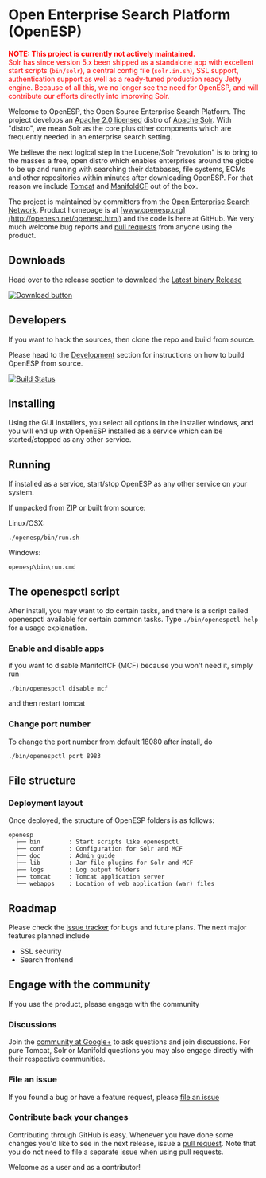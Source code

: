 # Open Enterprise Search Platform (OpenESP)

<font color=red>**NOTE: This project is currently not actively maintained.**  
Solr has since version 5.x been shipped as a standalone app with excellent
start scripts (`bin/solr`), a central config file (`solr.in.sh`), SSL support,
authentication support as well as a ready-tuned production ready Jetty engine. 
Because of all this, we no longer see the need for OpenESP, and will contribute
our efforts directly into improving Solr.</font> 

Welcome to OpenESP, the Open Source Enterprise Search Platform.
The project develops an [Apache 2.0 licensed](http://www.apache.org/licenses/LICENSE-2.0.html) distro of [Apache Solr](http://lucene.apache.org/solr/).
With "distro", we mean Solr as the core plus other components which are
frequently needed in an enterprise search setting.

We believe the next logical step in the Lucene/Solr "revolution" is to
bring to the masses a free, open distro which enables enterprises around
the globe to be up and running with searching their databases, file systems,
ECMs and other repositories within minutes after downloading OpenESP. For that
reason we include [Tomcat](http://tomcat.apache.org/) and [ManifoldCF](http://manifoldcf.apache.org/) out of the box.

The project is maintained by committers from the [Open Enterprise Search Network](http://openesn.net/).
Product homepage is at [www.openesp.org](http://openesn.net/openesp.html) and the code is here at GitHub.
We very much welcome bug reports and [pull requests](https://help.github.com/articles/using-pull-requests) from anyone using the product.

## Downloads
Head over to the release section to download the [Latest binary Release](https://github.com/openesp/openesp/releases/latest)

[![Download button](https://raw.githubusercontent.com/openesp/openesp/master/documentation/download-button.png)](https://github.com/openesp/openesp/releases/latest)

## Developers
If you want to hack the sources, then clone the repo and build from source.

Please head to the [Development](https://github.com/openesp/openesp/wiki/Development) section for instructions
on how to build OpenESP from source.

[![Build Status](https://travis-ci.org/openesp/openesp.svg?branch=master)](https://travis-ci.org/openesp/openesp)

## Installing
Using the GUI installers, you select all options in the installer windows, and you will end up with
OpenESP installed as a service which can be started/stopped as any other service.

## Running
If installed as a service, start/stop OpenESP as any other service on your system.

If unpacked from ZIP or built from source:

Linux/OSX:

    ./openesp/bin/run.sh

Windows:

    openesp\bin\run.cmd

## The openespctl script
After install, you may want to do certain tasks, and there is a script called openespctl available for certain common tasks. Type ```./bin/openespctl help``` for a usage explanation.

### Enable and disable apps
if you want to disable ManifolfCF (MCF) because you won't need it, simply run

    ./bin/openespctl disable mcf
    
and then restart tomcat

### Change port number
To change the port number from default 18080 after install, do

    ./bin/openespctl port 8983

## File structure
### Deployment layout
Once deployed, the structure of OpenESP folders is as follows:
```
openesp
  ├── bin        : Start scripts like openespctl
  ├── conf       : Configuration for Solr and MCF
  ├── doc        : Admin guide
  ├── lib        : Jar file plugins for Solr and MCF
  ├── logs       : Log output folders
  ├── tomcat     : Tomcat application server
  └── webapps    : Location of web application (war) files
```

## Roadmap
Please check the [issue tracker](https://github.com/openesp/openesp/issues) for bugs and future plans.
The next major features planned include

* SSL security
* Search frontend

## Engage with the community
If you use the product, please engage with the community

### Discussions
Join the [community at Google+](https://plus.google.com/communities/103998803341318319412) to ask questions and join discussions. For pure Tomcat, Solr or Manifold questions you may also engage directly with their respective communities.

### File an issue
If you found a bug or have a feature request, please [file an issue](https://github.com/openesp/openesp/issues)

### Contribute back your changes
Contributing through GitHub is easy. Whenever you have done some changes you'd like to see in the next release, issue a [pull request](https://help.github.com/articles/using-pull-requests). Note that you do not need to file a separate issue when using pull requests.

Welcome as a user and as a contributor!
